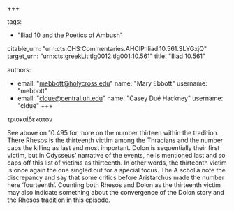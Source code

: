 +++

tags:
- "Iliad 10 and the Poetics of Ambush"

citable_urn: "urn:cts:CHS:Commentaries.AHCIP:Iliad.10.561.SLYGxjQ"
target_urn: "urn:cts:greekLit:tlg0012.tlg001:10.561"
title: "Iliad 10.561"

authors:
- email: "mebbott@holycross.edu"
  name: "Mary Ebbott"
  username: "mebbott"
- email: "cldue@central.uh.edu"
  name: "Casey Dué Hackney"
  username: "cldue"
+++

<p>τρισκαίδεκατον  </p><p>See above on 10.495 for more on the number thirteen within the tradition. There Rhesos is the thirteenth victim among the Thracians and the number caps the killing as last and most important. Dolon is sequentially their first victim, but in Odysseus’ narrative of the events, he is mentioned last and so caps off this list of victims as thirteenth. In other words, the thirteenth victim is once again the one singled out for a special focus. The A scholia note the discrepancy and say that some critics before Aristarchus made the number here ‘fourteenth’. Counting both Rhesos and Dolon as the thirteenth victim may also indicate something about the convergence of the Dolon story and the Rhesos tradition in this episode. </p>